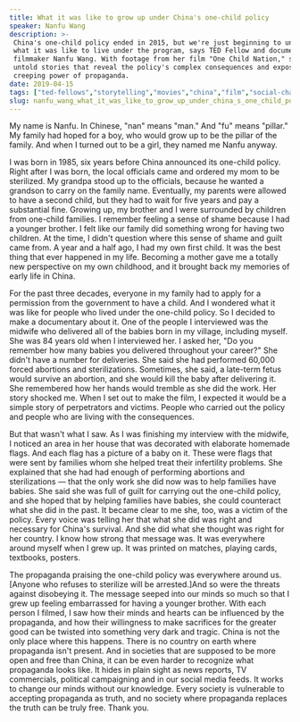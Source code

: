 ```yaml
---
title: What it was like to grow up under China's one-child policy
speaker: Nanfu Wang
description: >-
 China's one-child policy ended in 2015, but we're just beginning to understand
 what it was like to live under the program, says TED Fellow and documentary
 filmmaker Nanfu Wang. With footage from her film "One Child Nation," she shares
 untold stories that reveal the policy's complex consequences and expose the
 creeping power of propaganda.
date: 2019-04-15
tags: ["ted-fellows","storytelling","movies","china","film","social-change","culture","society"]
slug: nanfu_wang_what_it_was_like_to_grow_up_under_china_s_one_child_policy
---
```


My name is Nanfu. In Chinese, "nan" means "man." And "fu" means "pillar." My family had
hoped for a boy, who would grow up to be the pillar of the family. And when I turned out
to be a girl, they named me Nanfu anyway.

I was born in 1985, six years before China announced its one-child policy. Right after I
was born, the local officials came and ordered my mom to be sterilized. My grandpa stood
up to the officials, because he wanted a grandson to carry on the family name. Eventually,
my parents were allowed to have a second child, but they had to wait for five years and
pay a substantial fine. Growing up, my brother and I were surrounded by children from
one-child families. I remember feeling a sense of shame because I had a younger brother. I
felt like our family did something wrong for having two children. At the time, I didn't
question where this sense of shame and guilt came from. A year and a half ago, I had my own
first child. It was the best thing that ever happened in my life. Becoming a mother gave
me a totally new perspective on my own childhood, and it brought back my memories of early
life in China.

For the past three decades, everyone in my family had to apply for a permission from the
government to have a child. And I wondered what it was like for people who lived under the
one-child policy. So I decided to make a documentary about it. One of the people I
interviewed was the midwife who delivered all of the babies born in my village, including
myself. She was 84 years old when I interviewed her. I asked her, "Do you remember how
many babies you delivered throughout your career?" She didn't have a number for
deliveries. She said she had performed 60,000 forced abortions and sterilizations.
Sometimes, she said, a late-term fetus would survive an abortion, and she would kill the
baby after delivering it. She remembered how her hands would tremble as she did the
work. Her story shocked me. When I set out to make the film, I expected it would be a
simple story of perpetrators and victims. People who carried out the policy and people who
are living with the consequences.

But that wasn't what I saw. As I was finishing my interview with the midwife, I noticed an
area in her house that was decorated with elaborate homemade flags. And each flag has a
picture of a baby on it. These were flags that were sent by families whom she helped treat
their infertility problems. She explained that she had had enough of performing abortions
and sterilizations — that the only work she did now was to help families have babies. She
said she was full of guilt for carrying out the one-child policy, and she hoped that by
helping families have babies, she could counteract what she did in the past. It became
clear to me she, too, was a victim of the policy. Every voice was telling her that what
she did was right and necessary for China's survival. And she did what she thought was
right for her country. I know how strong that message was. It was everywhere around myself
when I grew up. It was printed on matches, playing cards, textbooks, posters.

The propaganda praising the one-child policy was everywhere around us.[Anyone who refuses
to sterilize will be arrested.]And so were the threats against disobeying it. The message
seeped into our minds so much so that I grew up feeling embarrassed for having a younger
brother. With each person I filmed, I saw how their minds and hearts can be influenced by
the propaganda, and how their willingness to make sacrifices for the greater good can be
twisted into something very dark and tragic. China is not the only place where this
happens. There is no country on earth where propaganda isn't present. And in societies
that are supposed to be more open and free than China, it can be even harder to recognize
what propaganda looks like. It hides in plain sight as news reports, TV commercials,
political campaigning and in our social media feeds. It works to change our minds without
our knowledge. Every society is vulnerable to accepting propaganda as truth, and no
society where propaganda replaces the truth can be truly free. Thank you.

<!--
ad_duration=3.33
comment_count=107
event="TED2019"
external_start_time=0
has_talk_citation=0
intro_duration=11.82
is_subtitle_required="False"
is_talk_featured="True"
language="en"
language_swap="False"
native_language="en"
number_of_related_talks=6
number_of_speakers=1
number_of_subtitled_videos=33
number_of_tags=8
number_of_talk_download_languages=34
number_of_talk_more_resources=0
number_of_talk_recommendations=1
number_of_talks_take_actions=1
post_ad_duration=0.83
published_timestamp="2019-07-31 14:52:29"
recording_date="2019-04-15"
speaker_description="Documentary filmmaker"
speaker_is_published=1
speaker_name="Nanfu Wang"
talk_more_resources=[]
talk_name="What it was like to grow up under China's one-child policy"
talk_recommendations_blurb="More resources curated by Nanfu Wang"
talks_tags=["ted-fellows","storytelling","movies","china","film","social-change","culture","society"]
url_audio="https://download.ted.com/talks/NanfuWang_2019U.mp3?apikey=acme-roadrunner"
url_photo_speaker="https://pe.tedcdn.com/images/ted/afe853e6c6aed3ccb0506ffd1d4d5f7122c4d92b_254x191.jpg"
url_photo_talk="https://s3.amazonaws.com/talkstar-photos/uploads/9a34679b-4328-4eaf-8c97-6f27f91eb928/NanfuWang_2019U-embed.jpg"
url_webpage="https://www.ted.com/talks/nanfu_wang_what_it_was_like_to_grow_up_under_china_s_one_child_policy"
video_type_name="TED Stage Talk"
-->